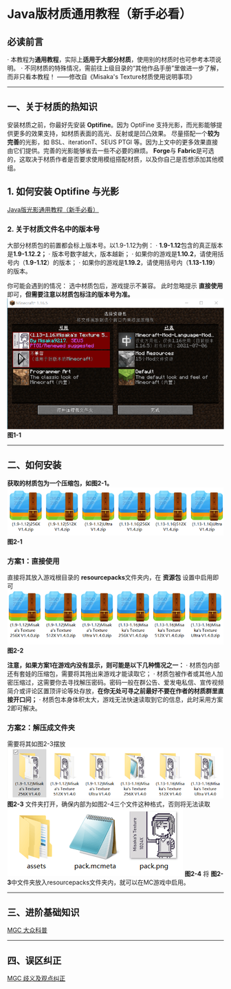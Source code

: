 # Java版材质通用教程（新手必看）

## 必读前言

· 本教程为**通用教程**，实际上**适用于大部分材质**，使用别的材质时也可参考本项说明。
· 不同材质的特殊情况，需前往上级目录的“其他作品手册”里做进一步了解，而非只看本教程！
——修改自《Misaka's Texture材质使用说明事项》

---

## 一、关于材质的热知识

安装材质之前，你最好先安装 **Optifine**。因为 OptiFine 支持光影，而光影能够提供更多的效果支持，如材质表面的高光、反射或是凹凸效果。
尽量搭配一个**较为完善**的光影，如 BSL、iterationT、SEUS PTGI 等。因为上文中的更多效果直接由它们提供。完善的光影能够省去一些不必要的麻烦。
**Forge**与 **Fabric**是可选的，这取决于材质作者是否要求使用模组搭配材质，以及你自己是否想添加其他模组。

## 1. 如何安装 Optifine 与光影

[Java版光影通用教程（新手必看）](../Java_Shaders/)

### 2. 关于材质文件名中的版本号

大部分材质包的前置都会标上版本号。以1.9-1.12为例：
· **1.9-1.12**包含的真正版本是**1.9-1.12.2；**
· 版本号数字越大，版本越新；
· 如果你的游戏是**1.10.2**，请使用括号内（**1.9-1.12**）的版本；
· 如果你的游戏是**1.19.2**，请使用括号内（**1.13-1.19**）的版本。

你可能会遇到的情况：
选中材质包后，游戏提示不兼容。
此时忽略提示 **直接使用**即可，**但需要注意以材质包标注的版本号为准。**
![1-1.png](/images/instructions/1-1.png)
**图1-1**

---

## 二、如何安装

**获取的材质包为一个压缩包，如图2-1。**
![2-1.png](/images/instructions/2-1.png)
**图2-1**

### 方案1：直接使用

直接将其放入游戏根目录的 **resourcepacks**文件夹内，在 **资源包** 设置中启用即可
![2-2.png](/images/instructions/2-2.png)
**图2-2**

**注意，如果方案1在游戏内没有显示，则可能是以下几种情况之一：**
· 材质包内部还有套娃的压缩包，需要将其拖出来游戏才能读取它；
· 材质包被作者或其他人加密压缩过，这需要你去寻找解压密码。密码一般在群公告、爱发电私信、宣传视频简介或评论区置顶评论等处存放，**在你无处可寻之前最好不要在作者的材质群里直接开口问；**
· 材质包本身体积太大，游戏无法快速读取到它的信息，此时采用方案2即可解决。

### 方案2：解压成文件夹

需要将其如图2-3摆放
![2-3.png](/images/instructions/2-3.png)
**图2-3**
文件夹打开，确保内部为如图2-4三个文件这种格式，否则将无法读取
![2-4.png](/images/instructions/2-4.png)
**图2-4**
将 **图2-3**中文件夹放入resourcepacks文件夹内，就可以在MC游戏中启用。

---

## 三、进阶基础知识

[MGC 大众科普](../../science/resourcepacks.md)

---

## 四、误区纠正

[MGC 歧义及观点纠正](../../correct/)
